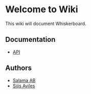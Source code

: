Welcome to Wiki
================

This wiki will document Whiskerboard.

Documentation
-------------
- [API](API.md)


Authors
-------
 - [Salama AB](https://github.com/aksalj)
 - [Sijis Aviles](https://github.com/sijis)
